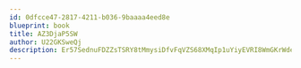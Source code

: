 ```yaml
---
id: 0dfcce47-2817-4211-b036-9baaaa4eed8e
blueprint: book
title: AZ3DjaP5SW
author: U22GKSweQj
description: Er57SednuFDZZsTSRY8tMmysiDfvFqVZS68XMqIp1uYiyEVRI8WmGKrWdeB5vaTzqk2r5cZSM8uwr4UnaUh6RTKDD4l3MGttjZXt
---
```


